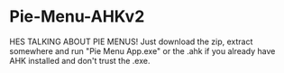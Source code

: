 # Pie-Menu-AHKv2
HES TALKING ABOUT PIE MENUS!
Just download the zip, extract somewhere and run "Pie Menu App.exe" or the .ahk if you already have AHK installed and don't trust the .exe.
